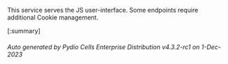 






This service serves the JS user-interface. Some endpoints require additional Cookie management.

[:summary]

###### Auto generated by Pydio Cells Enterprise Distribution v4.3.2-rc1 on 1-Dec-2023
